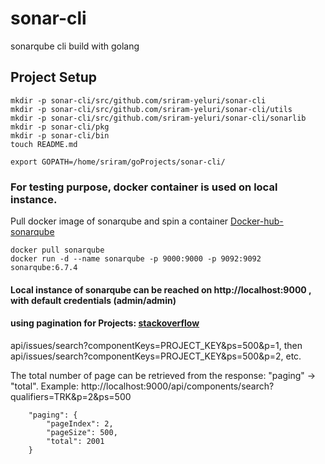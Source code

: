 # sonar-cli
sonarqube cli build with golang

## Project Setup

```
mkdir -p sonar-cli/src/github.com/sriram-yeluri/sonar-cli  
mkdir -p sonar-cli/src/github.com/sriram-yeluri/sonar-cli/utils  
mkdir -p sonar-cli/src/github.com/sriram-yeluri/sonar-cli/sonarlib  
mkdir -p sonar-cli/pkg  
mkdir -p sonar-cli/bin  
touch README.md  

export GOPATH=/home/sriram/goProjects/sonar-cli/  
```
### For testing purpose, docker container is used on local instance.  
Pull docker image of sonarqube and spin a container
[Docker-hub-sonarqube](https://hub.docker.com/_/sonarqube/)  
```
docker pull sonarqube  
docker run -d --name sonarqube -p 9000:9000 -p 9092:9092 sonarqube:6.7.4 
```
#### Local instance of sonarqube can be reached on http://localhost:9000 , with default credentials (admin/admin)


#### using pagination for Projects: [stackoverflow](https://stackoverflow.com/questions/47889780/how-to-get-more-than-500-issues-from-sonarqube-api)
api/issues/search?componentKeys=PROJECT_KEY&ps=500&p=1,
then api/issues/search?componentKeys=PROJECT_KEY&ps=500&p=2, etc.

The total number of page can be retrieved from the response:  "paging" -> "total".
Example:
http://localhost:9000/api/components/search?qualifiers=TRK&p=2&ps=500
```
	"paging": {
		"pageIndex": 2,
		"pageSize": 500,
		"total": 2001
	}
```
	